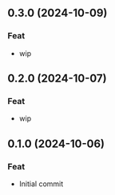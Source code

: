 ## 0.3.0 (2024-10-09)

### Feat

- wip

## 0.2.0 (2024-10-07)

### Feat

- wip

## 0.1.0 (2024-10-06)

### Feat

- Initial commit
